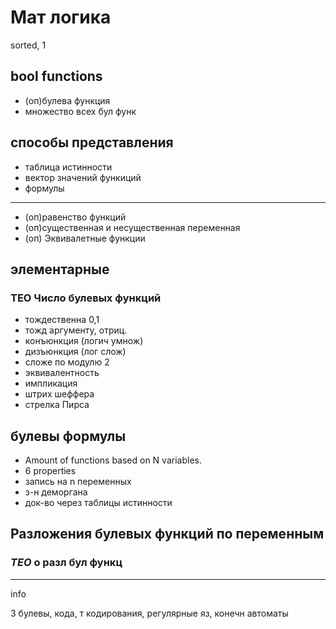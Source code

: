 # Мат логика
sorted, 1
## bool functions
- (оп)булева функция
- множество всех бул функ
## способы представления 
- таблица истинности
- вектор значений функиций
- формулы

---
- (оп)равенство функций
- (оп)существенная и несущественная переменная
- (оп) Эквивалетные функции
## элементарные
### **ТЕО** Число булевых функций
- тождественна 0,1
- тожд аргументу, отриц.
- конъюнкция (логич умнож)
- дизъюнкция (лог слож)
- сложе по модулю 2
- эквивалентность 
- импликация
- штрих шеффера
- стрелка Пирса

## булевы формулы 
- Amount of functions based on N variables.
- 6 properties
- запись на n переменных 
- з-н деморгана
- док-во через таблицы истинности

## Разложения булевых функций по переменным
### ***ТЕО*** о разл бул функц
---

info

3 булевы, кода, т кодирования, регулярные яз, конечн автоматы

